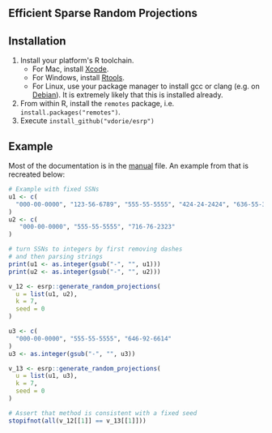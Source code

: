 Efficient Sparse Random Projections
-----------------------------------

## Installation

1. Install your platform's R toolchain.
   * For Mac, install [Xcode](https://apps.apple.com/us/app/xcode/id497799835?mt=12).
   * For Windows, install [Rtools](https://cran.r-project.org/bin/windows/Rtools/rtools43/rtools.html).
   * For Linux, use your package manager to install gcc or clang (e.g. on [Debian](https://linuxize.com/post/how-to-install-gcc-compiler-on-debian-10/)). It is extremely likely that this is installed already.
2. From within R, install the `remotes` package, i.e. `install.packages("remotes")`.
3. Execute `install_github("vdorie/esrp")`

## Example

Most of the documentation is in the [manual](man/generate_random_projections.Rd) file. An example from that is recreated below:

```R
# Example with fixed SSNs
u1 <- c(
  "000-00-0000", "123-56-6789", "555-55-5555", "424-24-2424", "636-55-3226"
)
u2 <- c(
   "000-00-0000", "555-55-5555", "716-76-2323"
)

# turn SSNs to integers by first removing dashes
# and then parsing strings
print(u1 <- as.integer(gsub("-", "", u1)))
print(u2 <- as.integer(gsub("-", "", u2)))

v_12 <- esrp::generate_random_projections(
  u = list(u1, u2),
  k = 7,
  seed = 0
)

u3 <- c(
  "000-00-0000", "555-55-5555", "646-92-6614"
)
u3 <- as.integer(gsub("-", "", u3))

v_13 <- esrp::generate_random_projections(
  u = list(u1, u3),
  k = 7,
  seed = 0
)

# Assert that method is consistent with a fixed seed
stopifnot(all(v_12[[1]] == v_13[[1]]))
```
